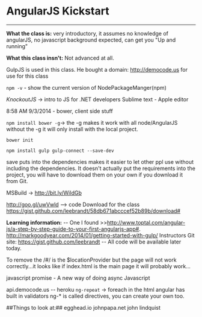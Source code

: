# AngularJS Kickstart #

----------

**What the class is:** very introductory, it assumes no knowledge of angularJS, no javascript background expected, can get you "Up and running"

**What this class insn't:** Not advanced at all.

GulpJS is used in this class.  He bought a domain: http://democode.us for use for this class

`npm -v` - show the current version of NodePackageManger(npm)
 

*KnockoutJS* -> intro to JS for .NET developers
Sublime text - Apple editor

8:58 AM 9/3/2014 - bower, client side stuff

`npm install bower -g`-> the -g makes it work with all node/AngularJS without the -g it will only install with the local project.

`bower init`

`npm install gulp gulp-connect --save-dev`
	
save puts into the dependencies makes it easier to let other ppl use without including the dependencies.  It doesn't actually put the requirements into the project, you will have to download them on your own if you download it from Git.

MSBuild -> http://bit.ly/WiIdGb 

http://goo.gl/uwVwld --> code Download for the class
https://gist.github.com/leebrandt/58db671abcccef52b89b/download#

**Learning information:**
	-- One I found >>http://www.toptal.com/angular-js/a-step-by-step-guide-to-your-first-angularjs-app#.
	http://markgoodyear.com/2014/01/getting-started-with-gulp/
	Instructors Git site: https://gist.github.com/leebrandt  -- All code will be available later today.

To remove the /#/ is the $locationProvider but the page will not work correctly...it looks like if index.html is the main page it will probably work...

javascript promise - A new way of doing async Javascript

api.democode.us -- heroku 
`ng-repeat` -> foreach in the html
angular has built in validators
ng-* is called directives, you can create your own too.

##Things to look at:##
egghead.io
johnpapa.net
john lindquist
	

